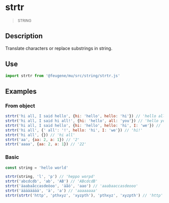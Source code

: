 # strtr

> <small>STRING</small>

## Description

Translate characters or replace substrings in string.

## Use

```js
import strtr from '@feugene/mu/src/string/strtr.js'
```

## Examples

### From object

```js
strtr('hi all, I said hello', {hi: 'hello', hello: 'hi'}) // 'hello all, I said hi'
strtr('hi all, I said hi all!', {hi: 'hello', all: 'you'}) // 'hello you, I said hello you!'
strtr('hi all, I said hello', {hi: 'hello', hello: 'hi', I: 'we'}) // 'hello all, we said hi'
strtr('hi all', {' all': '!', hello: 'hi', I: 'we'}) // 'hi!'
strtr('hi all', {}) // 'hi all'
strtr('aa', {aa: 2, a: 1}) // '2'
strtr('aaaa', {aa: 2, a: 1}) // '22'
```

### Basic

```js
const string = 'hello world'

strtr(string, 'l', 'p') // 'heppo worpd'
strtr('abcdcdb', 'ab', 'AB') // 'ABcdcdB'
strtr('äaabaåccasdeöoo', 'äåö', 'aao') // 'aaabaaccasdeooo'
strtr('ääääääää', 'ä', 'a') // 'aaaaaaaa'
strtr(strtr('http', 'pthxyz', 'xyzpth'), 'pthxyz', 'xyzpth') // 'http'
```
